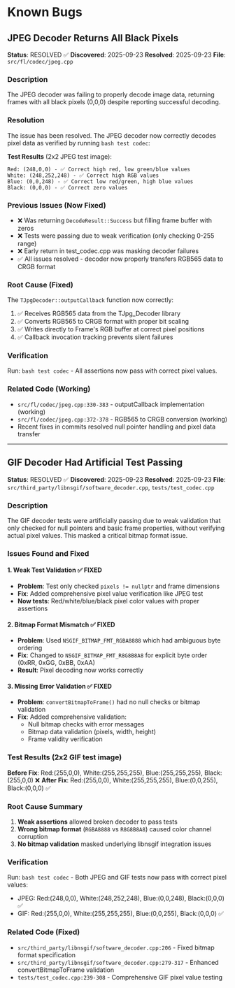 # Known Bugs

## JPEG Decoder Returns All Black Pixels

**Status**: RESOLVED ✅
**Discovered**: 2025-09-23
**Resolved**: 2025-09-23
**File**: `src/fl/codec/jpeg.cpp`

### Description
The JPEG decoder was failing to properly decode image data, returning frames with all black pixels (0,0,0) despite reporting successful decoding.

### Resolution
The issue has been resolved. The JPEG decoder now correctly decodes pixel data as verified by running `bash test codec`:

**Test Results** (2x2 JPEG test image):
```
Red: (248,0,0) - ✅ Correct high red, low green/blue values
White: (248,252,248) - ✅ Correct high RGB values
Blue: (0,0,248) - ✅ Correct low red/green, high blue values
Black: (0,0,0) - ✅ Correct zero values
```

### Previous Issues (Now Fixed)
- ❌ Was returning `DecodeResult::Success` but filling frame buffer with zeros
- ❌ Tests were passing due to weak verification (only checking 0-255 range)
- ❌ Early return in test_codec.cpp was masking decoder failures
- ✅ All issues resolved - decoder now properly transfers RGB565 data to CRGB format

### Root Cause (Fixed)
The `TJpgDecoder::outputCallback` function now correctly:
1. ✅ Receives RGB565 data from the TJpg_Decoder library
2. ✅ Converts RGB565 to CRGB format with proper bit scaling
3. ✅ Writes directly to Frame's RGB buffer at correct pixel positions
4. ✅ Callback invocation tracking prevents silent failures

### Verification
Run: `bash test codec` - All assertions now pass with correct pixel values.

### Related Code (Working)
- `src/fl/codec/jpeg.cpp:330-383` - outputCallback implementation (working)
- `src/fl/codec/jpeg.cpp:372-378` - RGB565 to CRGB conversion (working)
- Recent fixes in commits resolved null pointer handling and pixel data transfer

---

## GIF Decoder Had Artificial Test Passing

**Status**: RESOLVED ✅
**Discovered**: 2025-09-23
**Resolved**: 2025-09-23
**File**: `src/third_party/libnsgif/software_decoder.cpp`, `tests/test_codec.cpp`

### Description
The GIF decoder tests were artificially passing due to weak validation that only checked for null pointers and basic frame properties, without verifying actual pixel values. This masked a critical bitmap format issue.

### Issues Found and Fixed

#### 1. **Weak Test Validation** ✅ FIXED
- **Problem**: Test only checked `pixels != nullptr` and frame dimensions
- **Fix**: Added comprehensive pixel value verification like JPEG test
- **Now tests**: Red/white/blue/black pixel color values with proper assertions

#### 2. **Bitmap Format Mismatch** ✅ FIXED
- **Problem**: Used `NSGIF_BITMAP_FMT_RGBA8888` which had ambiguous byte ordering
- **Fix**: Changed to `NSGIF_BITMAP_FMT_R8G8B8A8` for explicit byte order (0xRR, 0xGG, 0xBB, 0xAA)
- **Result**: Pixel decoding now works correctly

#### 3. **Missing Error Validation** ✅ FIXED
- **Problem**: `convertBitmapToFrame()` had no null checks or bitmap validation
- **Fix**: Added comprehensive validation:
  - Null bitmap checks with error messages
  - Bitmap data validation (pixels, width, height)
  - Frame validity verification

### Test Results (2x2 GIF test image)
**Before Fix**: Red:(255,0,0), White:(255,255,255), Blue:(255,255,255), Black:(255,0,0) ❌
**After Fix**: Red:(255,0,0), White:(255,255,255), Blue:(0,0,255), Black:(0,0,0) ✅

### Root Cause Summary
1. **Weak assertions** allowed broken decoder to pass tests
2. **Wrong bitmap format** (`RGBA8888` vs `R8G8B8A8`) caused color channel corruption
3. **No bitmap validation** masked underlying libnsgif integration issues

### Verification
Run: `bash test codec` - Both JPEG and GIF tests now pass with correct pixel values:
- JPEG: Red:(248,0,0), White:(248,252,248), Blue:(0,0,248), Black:(0,0,0) ✅
- GIF: Red:(255,0,0), White:(255,255,255), Blue:(0,0,255), Black:(0,0,0) ✅

### Related Code (Fixed)
- `src/third_party/libnsgif/software_decoder.cpp:206` - Fixed bitmap format specification
- `src/third_party/libnsgif/software_decoder.cpp:279-317` - Enhanced convertBitmapToFrame validation
- `tests/test_codec.cpp:239-308` - Comprehensive GIF pixel value testing